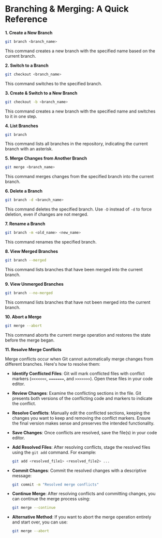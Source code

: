# Branching & Merging: A Quick Reference

**1. Create a New Branch**

```bash
git branch <branch_name>
```

This command creates a new branch with the specified name based on the current branch.

**2. Switch to a Branch**

```bash
git checkout <branch_name>
```

This command switches to the specified branch.

**3. Create & Switch to a New Branch**

```bash
git checkout -b <branch_name>
```

This command creates a new branch with the specified name and switches to it in one step.

**4. List Branches**

```bash
git branch
```

This command lists all branches in the repository, indicating the current branch with an asterisk.

**5. Merge Changes from Another Branch**

```bash
git merge <branch_name>
```

This command merges changes from the specified branch into the current branch.

**6. Delete a Branch**

```bash
git branch -d <branch_name>
```

This command deletes the specified branch. Use `-D` instead of `-d` to force deletion, even if changes are not merged.

**7. Rename a Branch**

```bash
git branch -m <old_name> <new_name>
```

This command renames the specified branch.

**8. View Merged Branches**

```bash
git branch --merged
```

This command lists branches that have been merged into the current branch.

**9. View Unmerged Branches**

```bash
git branch --no-merged
```

This command lists branches that have not been merged into the current branch.

**10. Abort a Merge**

```bash
git merge --abort
```

This command aborts the current merge operation and restores the state before the merge began.

**11. Resolve Merge Conflicts**

Merge conflicts occur when Git cannot automatically merge changes from different branches. Here's how to resolve them:

- **Identify Conflicted Files**: Git will mark conflicted files with conflict markers (`<<<<<<<`, `=======`, and `>>>>>>>`). Open these files in your code editor.

- **Review Changes**: Examine the conflicting sections in the file. Git presents both versions of the conflicting code and markers to indicate the conflict.

- **Resolve Conflicts**: Manually edit the conflicted sections, keeping the changes you want to keep and removing the conflict markers. Ensure the final version makes sense and preserves the intended functionality.

- **Save Changes**: Once conflicts are resolved, save the file(s) in your code editor.

- **Add Resolved Files**: After resolving conflicts, stage the resolved files using the `git add` command. For example:
   ```bash
   git add <resolved_file1> <resolved_file2> ...
   ```

- **Commit Changes**: Commit the resolved changes with a descriptive message:
   ```bash
   git commit -m "Resolved merge conflicts"
   ```

- **Continue Merge**: After resolving conflicts and committing changes, you can continue the merge process using:
   ```bash
   git merge --continue
   ```

- **Alternative Method**: If you want to abort the merge operation entirely and start over, you can use:
   ```bash
   git merge --abort
   ```